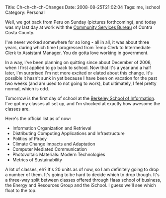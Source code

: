 Title: Ch-ch-ch-ch-Changes
Date: 2008-08-25T21:02:04
Tags: me, ischool
Category: Personal


Well, we got back from Peru on Sunday (pictures forthcoming), and today was my 
last day at work with the <a href="http://ehsd.org/comm000.html" target="_blank">Community 
Services Bureau</a> of Contra Costa County. 

I've never worked somewhere for so long - all in all,  it was about three 
years, during which time I progressed from Temp Clerk to Intermediate Clerk 
to Assistant Manager. You do gotta love working in government.

In a way, I've been planning on quitting since about December of 2006, when I 
first applied to go back to school. Now that it's a year and a half later, 
I'm surprised I'm not more excited or elated about this change. It's possible 
it hasn't sunk in yet because I have been on vacation for the past two weeks 
(and am used to not going to work), but ultimately, I feel pretty normal, 
which is odd.

Tomorrow is the first day of school at the <a href="http://ischool.berkeley.edu" target="_blank">Berkeley 
School of Information</a>. I've got my classes all set up, and I'm shocked at 
exactly how awesome the classes are. 

Here's the official list as of now:

 - Information Organization and Retrieval
 - Distributing Computing Applications and Infrastructure
 - Politics of Piracy
 - Climate Change Impacts and Adaptation
 - Computer Mediated Communication
 - Photovoltaic Materials: Modern Technologies
 - Metrics of Sustainability


A lot of classes, eh? It's 20 units as of now, so I am definitely going to drop a number of them. It's going to be hard to decide which to drop though. It's a three-way split between classes offered through Haas school of business, the Energy and Resources Group and the iSchool. I guess we'll see which float to the top. 
